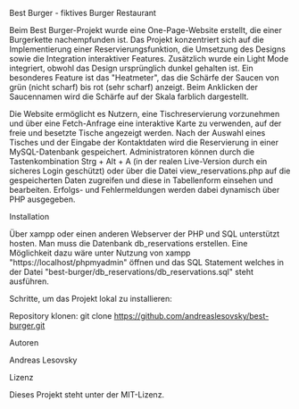 Best Burger - fiktives Burger Restaurant

Beim Best Burger-Projekt wurde eine One-Page-Website erstellt, die einer Burgerkette nachempfunden ist. Das Projekt konzentriert sich auf die Implementierung einer Reservierungsfunktion, die Umsetzung des Designs sowie die Integration interaktiver Features. Zusätzlich wurde ein Light Mode integriert, obwohl das Design ursprünglich dunkel gehalten ist. Ein besonderes Feature ist das "Heatmeter", das die Schärfe der Saucen von grün (nicht scharf) bis rot (sehr scharf) anzeigt. Beim Anklicken der Saucennamen wird die Schärfe auf der Skala farblich dargestellt.

Die Website ermöglicht es Nutzern, eine Tischreservierung vorzunehmen und über eine Fetch-Anfrage eine interaktive Karte zu verwenden, auf der freie und besetzte Tische angezeigt werden. Nach der Auswahl eines Tisches und der Eingabe der Kontaktdaten wird die Reservierung in einer MySQL-Datenbank gespeichert. Administratoren können durch die Tastenkombination Strg + Alt + A (in der realen Live-Version durch ein sicheres Login geschützt) oder über die Datei view_reservations.php auf die gespeicherten Daten zugreifen und diese in Tabellenform einsehen und bearbeiten. Erfolgs- und Fehlermeldungen werden dabei dynamisch über PHP ausgegeben. 

Installation

Über xampp oder einen anderen Webserver der PHP und SQL unterstützt hosten. Man muss die Datenbank db_reservations erstellen. Eine Möglichkeit dazu wäre unter Nutzung von xampp "https://localhost/phpmyadmin" öffnen und das SQL Statement welches in der Datei "best-burger/db_reservations/db_reservations.sql" steht ausführen.

Schritte, um das Projekt lokal zu installieren:

Repository klonen: git clone https://github.com/andreaslesovsky/best-burger.git

Autoren

Andreas Lesovsky

Lizenz

Dieses Projekt steht unter der MIT-Lizenz.
